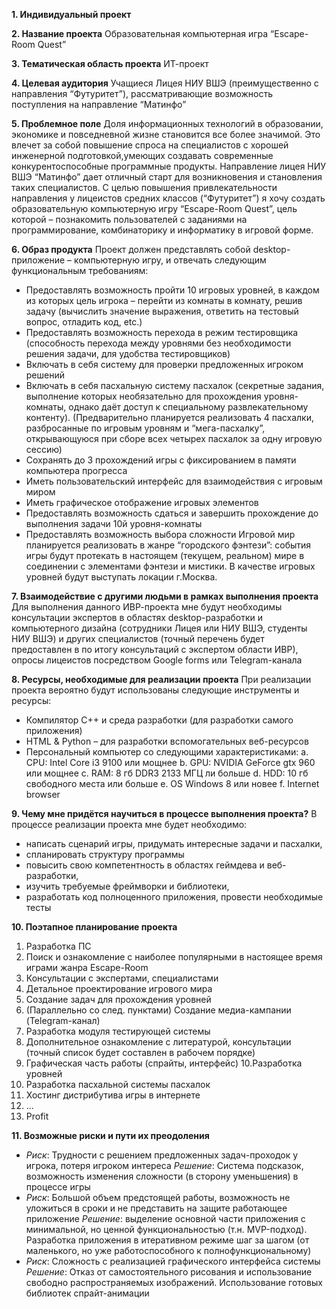 **1. Индивидуальный проект**

**2. Название проекта**
Образовательная компьютерная игра “Escape-Room Quest”

**3. Тематическая область проекта**
ИТ-проект

**4. Целевая аудитория**
Учащиеся Лицея НИУ ВШЭ (преимущественно с направления “Футуритет”), рассматривающие возможность поступления на направление “Матинфо”

**5. Проблемное поле**
Доля информационных технологий в образовании, экономике и повседневной жизне становится все более значимой. Это влечет за собой повышение спроса на специалистов с хорошей инженерной подготовкой,умеющих создавать современные конкурентоспособные программные продукты. Направление лицея НИУ ВШЭ “Матинфо” дает отличный старт для возникновения и становления таких специалистов. С целью повышения привлекательности направления у лицеистов средних классов (“Футуритет”) я хочу создать образовательную компьютерную игру “Escape-Room Quest”, цель которой – познакомить пользователей с заданиями на программирование, комбинаторику и информатику в игровой форме.

**6. Образ продукта**
Проект должен представлять собой desktop-приложение – компьютерную игру, и отвечать следующим функциональным требованиям:
- Предоставлять возможность пройти 10 игровых уровней, в каждом из которых цель игрока – перейти из комнаты в комнату, решив задачу (вычислить значение выражения, ответить на тестовый вопрос, отладить код, etc.)
- Предоставлять возможность перехода в режим тестировщика (способность перехода между уровнями без необходимости решения задачи, для удобства тестировщиков)
- Включать в себя систему для проверки предложенных игроком решений
- Включать в себя пасхальную систему пасхалок (секретные задания, выполнение которых необязательно для прохождения уровня-комнаты, однако даёт доступ к специальному
развлекательному контенту). (Предварительно планируется реализовать 4 пасхалки, разбросанные по игровым уровням и “мега-пасхалку”, открывающуюся при сборе всех
четырех пасхалок за одну игровую сессию)
- Сохранять до 3 прохождений игры с фиксированием в памяти компьютера прогресса
- Иметь пользовательский интерфейс для взаимодействия с игровым миром
- Иметь графическое отображение игровых элементов
- Предоставлять возможность сдаться и завершить прохождение до выполнения задачи 10й уровня-комнаты
- Предоставлять возможность выбора сложности
Игровой мир планируется реализовать в жанре “городского фэнтези”: события игры будут протекать в настоящем (текущем, реальном) мире в соединении с элементами фэнтези и мистики. В качестве игровых уровней будут выступать локации г.Москва.

**7. Взаимодействие с другими людьми в рамках выполнения проекта**
Для выполнения данного ИВР-проекта мне будут необходимы консультации экспертов в областях desktop-разработки и компьютерного дизайна (сотрудники Лицея или НИУ ВШЭ, студенты НИУ ВШЭ) и других специалистов (точный перечень будет предоставлен в по итогу консультаций с экспертом области ИВР), опросы лицеистов посредством Google forms или Telegram-канала

**8. Ресурсы, необходимые для реализации проекта**
При реализации проекта вероятно будут использованы следующие инструменты и ресурсы:
- Компилятор С++ и среда разработки (для разработки самого приложения)
- HTML & Python – для разработки вспомогательных веб-ресурсов
- Персональный компьютер со следующими характеристиками:
a. CPU: Intel Core i3 9100 или мощнее
b. GPU: NVIDIA GeForce gtx 960 или мощнее
c. RAM: 8 гб DDR3 2133 МГЦ ли больше
d. HDD: 10 гб свободного места или больше
e. OS Windows 8 или новее
f. Internet browser

**9. Чему мне придётся научиться в процессе выполнения проекта?**
В процессе реализации проекта мне будет необходимо:
- написать сценарий игры, придумать интересные задачи и пасхалки,
- спланировать структуру программы
- повысить свою компетентность в областях геймдева и веб-разработки,
- изучить требуемые фреймворки и библиотеки,
- разработать код полноценного приложения, провести необходимые тесты

**10. Поэтапное планирование проекта**
1. Разработка ПС
2. Поиск и ознакомление с наиболее популярными в настоящее время играми жанра Escape-Room
3. Консультации с экспертами, специалистами
4. Детальное проектирование игрового мира
5. Создание задач для прохождения уровней
6. (Параллельно со след. пунктами) Создание медиа-кампании (Telegram-канал)
7. Разработка модуля тестирующей системы
8. Дополнительное ознакомление с литературой, консультации (точный список будет составлен в рабочем порядке)
9. Графическая часть работы (спрайты, интерфейс)
10.Разработка уровней
11. Разработка пасхальной системы пасхалок
12. Хостинг дистрибутива игры в интернете
13. ...
14. Profit

**11. Возможные риски и пути их преодоления**
- *Риск*: Трудности с решением предложенных задач-проходок у игрока, потеря игроком интереса
*Решение*: Система подсказок, возможность изменения сложности (в сторону уменьшения) в процессе игры
- *Риск*: Большой объем предстоящей работы, возможность не уложиться в сроки и не представить на защите работающее приложение
*Решение*: выделение основной части приложения с минимальной, но ценной функциональностью (т.н. MVP-подход). Разработка приложения в итеративном режиме шаг
за шагом (от маленького, но уже работоспособного к полнофункциональному)
- *Риск*: Сложность с реализацией графического интерфейса системы
*Решение*: Отказ от самостоятельного рисования и использование свободно распространяемых изображений. Использование готовых библиотек спрайт-анимации
